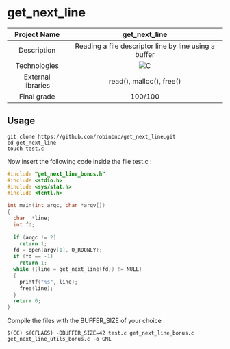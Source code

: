 # get_next_line

| Project Name | get_next_line |
| :-: | :-: |
| Description | Reading a file descriptor line by line using a buffer |
| Technologies | <a href="#"><img alt="C" src="https://custom-icon-badges.demolab.com/badge/C-03599C.svg?logo=c-in-hexagon&logoColor=white&style=for-the-badge"></a> |
| External libraries | read(), malloc(), free() |
| Final grade | 100/100 |

## Usage
```
git clone https://github.com/robinbnc/get_next_line.git
cd get_next_line
touch test.c
```
Now insert the following code inside the file test.c :
```c
#include "get_next_line_bonus.h"
#include <stdio.h>
#include <sys/stat.h>
#include <fcntl.h>

int main(int argc, char *argv[])
{
  char  *line;
  int fd;
 
  if (argc != 2)
    return 1;
  fd = open(argv[1], O_RDONLY);
  if (fd == -1)
    return 1;
  while ((line = get_next_line(fd)) != NULL)
  {
    printf("%s", line);
    free(line);
  }
  return 0;
}
```
Compile the files with the BUFFER_SIZE of your choice :
```
$(CC) $(CFLAGS) -DBUFFER_SIZE=42 test.c get_next_line_bonus.c get_next_line_utils_bonus.c -o GNL
```
